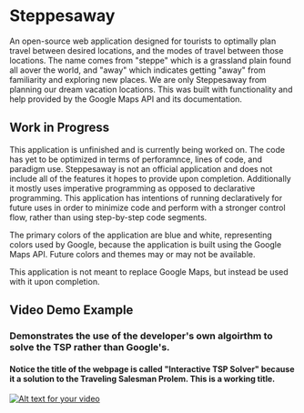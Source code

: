 # Steppesaway

An open-source web application designed for tourists to optimally plan travel between desired locations, and the modes of travel between those locations. The name comes from "steppe" which is a grassland plain found all aover the world, and "away" which indicates getting "away" from familiarity and exploring new places. We are only Steppesaway from planning our dream vacation locations. This was built with functionality and help provided by the Google Maps API and its documentation.

## Work in Progress
This application is unfinished and is currently being worked on. The code has yet to be optimized in terms of perforamnce, lines of code, and paradigm use. Steppesaway is not an official application and does not include all of the features it hopes to provide upon completion. Additionally it mostly uses imperative programming as opposed to declarative programming. This application has intentions of running declaratively for future uses in order to minimize code and perform with a stronger control flow, rather than using step-by-step code segments.

The primary colors of the application are blue and white, representing colors used by Google, because the application is built using the Google Maps API. Future colors and themes may or may not be available.

This application is not meant to replace Google Maps, but instead be used with it upon completion.

## Video Demo Example
### Demonstrates the use of the developer's own algoirthm to solve the TSP rather than Google's. 
#### Notice the title of the webpage is called "Interactive TSP Solver" because it a solution to the Traveling Salesman Prolem. This is a working title.
[![Alt text for your video](https://i9.ytimg.com/vi/BQ0yNzBzeZ4/sddefault.jpg?v=612d29fb&sqp=CLjjtIkG&rs=AOn4CLC9Yc7pBqLqTKlo_3N-jyfU046fsg)](https://youtu.be/BQ0yNzBzeZ4)





